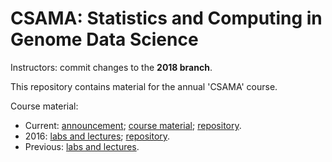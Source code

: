 # CSAMA: Statistics and Computing in Genome Data Science

Instructors: commit changes to the **2018 branch**.

This repository contains material for the annual 'CSAMA' course.

Course material:

- Current: [announcement][]; [course material][course-material-2017]; [repository][2017-repo].
- 2016: [labs and lectures][2016]; [repository][2016-repo].
- Previous: [labs and lectures][bioc-course-material].

[Announcement]: http://www.huber.embl.de/csama2018/
[2017-repo]: https://github.com/Bioconductor/CSAMA/tree/2017
[2016]: https://www.bioconductor.org/help/course-materials/2016/CSAMA/
[2016-repo]: https://github.com/Bioconductor/CSAMA2016
[bioc-course-material]: https://bioconductor.org/help/course-materials/
[course-material-2017]: https://bioconductor.org/help/course-materials/2017/CSAMA/
